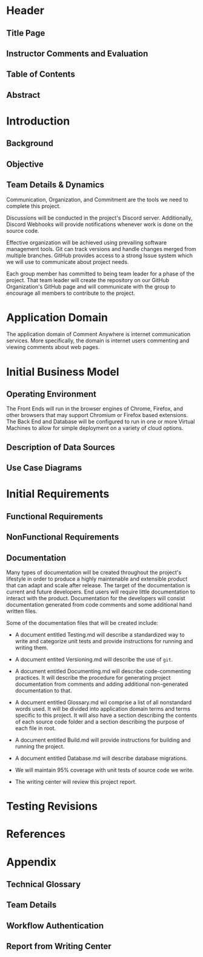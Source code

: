 
# Header


## Title Page


## Instructor Comments and Evaluation


## Table of Contents


## Abstract


# Introduction


## Background


## Objective


## Team Details & Dynamics

Communication, Organization, and Commitment are the tools we need to complete this project.

Discussions will be conducted in the project's Discord server. Additionally, Discord Webhooks will provide notifications whenever work is done on the source code.

Effective organization will be achieved using prevailing software management tools. Git can track versions and handle changes merged from multiple branches. GitHub provides access to a strong Issue system which we will use to communicate about project needs. 

Each group member has committed to being team leader for a phase of the project. That team leader will create the repository on our GitHub Organization's GitHub page and will communicate with the group to encourage all members to contribute to the project.



# Application Domain

The application domain of Comment Anywhere is internet communication services. More specifically, the domain is internet users commenting and viewing comments about web pages. 
# Initial Business Model


## Operating Environment

The Front Ends will run in the browser engines of Chrome, Firefox, and other browsers that may support Chromium or Firefox based extensions. The Back End and Database will be configured to run in one or more Virtual Machines to allow for simple deployment on a variety of cloud options.
## Description of Data Sources


## Use Case Diagrams


# Initial Requirements


## Functional Requirements


## NonFunctional Requirements


## Documentation


Many types of documentation will be created throughout the project's lifestyle in order to produce a highly maintenable and extensible product that can adapt and scale after release. The target of the documentation is current and future developers. End users will require little documentation to interact with the product. Documentation for the developers will consist documentation generated from code comments and some additional hand written files. 

Some of the documentation files that will be created include: 

- A document entitled Testing.md will describe a standardized way to write and categorize unit tests and provide instructions for running and writing them.

- A document entited Versioning.md will describe the use of `git`.

- A document entitled Documenting.md will describe code-commenting practices. It will describe the procedure for generating project documentation from comments and adding additional non-generated documentation to that.

- A document entitled Glossary.md wil comprise a list of all nonstandard words used. It will be divided into application domain terms and terms specific to this project. It will also have a section describing the contents of each source code folder and a section describing the purpose of each file in root.

- A document entitled Build.md will provide instructions for building and running the project.

- A document entitled Database.md will describe database migrations.

- We will maintain 95% coverage with unit tests of source code we write.

- The writing center will review this project report.



# Testing Revisions


# References


# Appendix


## Technical Glossary


## Team Details


## Workflow Authentication


## Report from Writing Center


